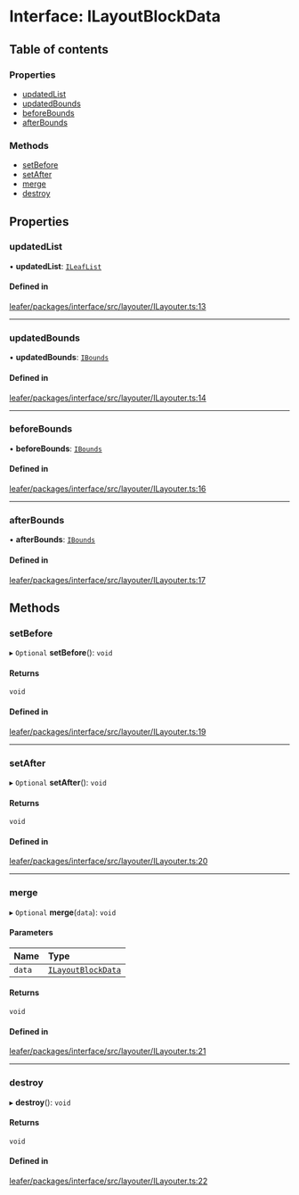# Interface: ILayoutBlockData

## Table of contents

### Properties

- [updatedList](ILayoutBlockData.md#updatedlist)
- [updatedBounds](ILayoutBlockData.md#updatedbounds)
- [beforeBounds](ILayoutBlockData.md#beforebounds)
- [afterBounds](ILayoutBlockData.md#afterbounds)

### Methods

- [setBefore](ILayoutBlockData.md#setbefore)
- [setAfter](ILayoutBlockData.md#setafter)
- [merge](ILayoutBlockData.md#merge)
- [destroy](ILayoutBlockData.md#destroy)

## Properties

### updatedList

• **updatedList**: [`ILeafList`](ILeafList.md)

#### Defined in

[leafer/packages/interface/src/layouter/ILayouter.ts:13](https://github.com/leaferjs/leafer/blob/27a24ec/packages/interface/src/layouter/ILayouter.ts#L13)

___

### updatedBounds

• **updatedBounds**: [`IBounds`](IBounds.md)

#### Defined in

[leafer/packages/interface/src/layouter/ILayouter.ts:14](https://github.com/leaferjs/leafer/blob/27a24ec/packages/interface/src/layouter/ILayouter.ts#L14)

___

### beforeBounds

• **beforeBounds**: [`IBounds`](IBounds.md)

#### Defined in

[leafer/packages/interface/src/layouter/ILayouter.ts:16](https://github.com/leaferjs/leafer/blob/27a24ec/packages/interface/src/layouter/ILayouter.ts#L16)

___

### afterBounds

• **afterBounds**: [`IBounds`](IBounds.md)

#### Defined in

[leafer/packages/interface/src/layouter/ILayouter.ts:17](https://github.com/leaferjs/leafer/blob/27a24ec/packages/interface/src/layouter/ILayouter.ts#L17)

## Methods

### setBefore

▸ `Optional` **setBefore**(): `void`

#### Returns

`void`

#### Defined in

[leafer/packages/interface/src/layouter/ILayouter.ts:19](https://github.com/leaferjs/leafer/blob/27a24ec/packages/interface/src/layouter/ILayouter.ts#L19)

___

### setAfter

▸ `Optional` **setAfter**(): `void`

#### Returns

`void`

#### Defined in

[leafer/packages/interface/src/layouter/ILayouter.ts:20](https://github.com/leaferjs/leafer/blob/27a24ec/packages/interface/src/layouter/ILayouter.ts#L20)

___

### merge

▸ `Optional` **merge**(`data`): `void`

#### Parameters

| Name | Type |
| :------ | :------ |
| `data` | [`ILayoutBlockData`](ILayoutBlockData.md) |

#### Returns

`void`

#### Defined in

[leafer/packages/interface/src/layouter/ILayouter.ts:21](https://github.com/leaferjs/leafer/blob/27a24ec/packages/interface/src/layouter/ILayouter.ts#L21)

___

### destroy

▸ **destroy**(): `void`

#### Returns

`void`

#### Defined in

[leafer/packages/interface/src/layouter/ILayouter.ts:22](https://github.com/leaferjs/leafer/blob/27a24ec/packages/interface/src/layouter/ILayouter.ts#L22)
